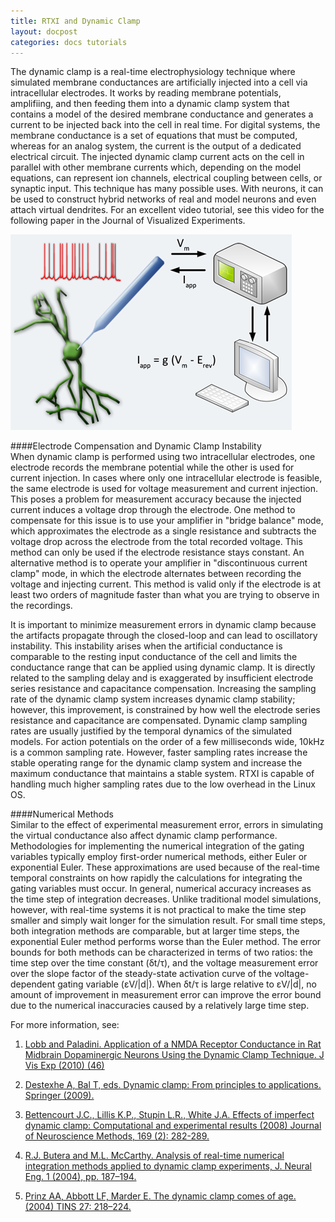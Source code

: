 ```yaml
---
title: RTXI and Dynamic Clamp
layout: docpost
categories: docs tutorials
---
```

The dynamic clamp is a real-time electrophysiology technique where simulated membrane conductances are artificially injected into a cell via intracellular electrodes. It works by reading membrane potentials, amplifiing, and then feeding them into a dynamic clamp system that contains a model of the desired membrane conductance and generates a current to be injected back into the cell in real time. For digital systems, the membrane conductance is a set of equations that must be computed, whereas for an analog system, the current is the output of a dedicated electrical circuit. The injected dynamic clamp current acts on the cell in parallel with other membrane currents which, depending on the model equations, can represent ion channels, electrical coupling between cells, or synaptic input. This technique has many possible uses. With neurons, it can be used to construct hybrid networks of real and model neurons and even attach virtual dendrites. For an excellent video tutorial, see this video for the following paper in the Journal of Visualized Experiments.  

![Dynamic Clamp Figure](/assets/img/dclamp.png)  

####Electrode Compensation and Dynamic Clamp Instability  
When dynamic clamp is performed using two intracellular electrodes, one electrode records the membrane potential while the other is used for current injection. In cases where only one intracellular electrode is feasible, the same electrode is used for voltage measurement and current injection. This poses a problem for measurement accuracy because the injected current induces a voltage drop through the electrode. One method to compensate for this issue is to use your amplifier in "bridge balance" mode, which approximates the electrode as a single resistance and subtracts the voltage drop across the electrode from the total recorded voltage. This method can only be used if the electrode resistance stays constant. An alternative method is to operate your amplifier in "discontinuous current clamp" mode, in which the electrode alternates between recording the voltage and injecting current. This method is valid only if the electrode is at least two orders of magnitude faster than what you are trying to observe in the recordings.  

It is important to minimize measurement errors in dynamic clamp because the artifacts propagate through the closed-loop and can lead to oscillatory instability. This instability arises when the artificial conductance is comparable to the resting input conductance of the cell and limits the conductance range that can be applied using dynamic clamp. It is directly related to the sampling delay and is exaggerated by insufficient electrode series resistance and capacitance compensation. Increasing the sampling rate of the dynamic clamp system increases dynamic clamp stability; however, this improvement, is constrained by how well the electrode series resistance and capacitance are compensated. Dynamic clamp sampling rates are usually justified by the temporal dynamics of the simulated models. For action potentials on the order of a few milliseconds wide, 10kHz is a common sampling rate. However, faster sampling rates increase the stable operating range for the dynamic clamp system and increase the maximum conductance that maintains a stable system. RTXI is capable of handling much higher sampling rates due to the low overhead in the Linux OS.  

####Numerical Methods  
Similar to the effect of experimental measurement error, errors in simulating the virtual conductance also affect dynamic clamp performance. Methodologies for implementing the numerical integration of the gating variables typically employ first-order numerical methods, either Euler or exponential Euler. These approximations are used because of the real-time temporal constraints on how rapidly the calculations for integrating the gating variables must occur. In general, numerical accuracy increases as the time step of integration decreases. Unlike traditional model simulations, however, with real-time systems it is not practical to make the time step smaller and simply wait longer for the simulation result. For small time steps, both integration methods are comparable, but at larger time steps, the exponential Euler method performs worse than the Euler method. The error bounds for both methods can be characterized in terms of two ratios: the time step over the time constant (δt/τ), and the voltage measurement error over the slope factor of the steady-state activation curve of the voltage-dependent gating variable (εV/|d|). When δt/τ is large relative to εV/|d|, no amount of improvement in measurement error can improve the error bound due to the numerical inaccuracies caused by a relatively large time step.  

For more information, see:   

1. [Lobb and Paladini. Application of a NMDA Receptor Conductance in Rat Midbrain Dopaminergic Neurons Using the Dynamic Clamp Technique. J Vis Exp (2010) (46)](http://dx.doi.org/10.3791/2275)   

2. [Destexhe A, Bal T, eds. Dynamic clamp: From principles to applications. Springer (2009).](http://www.springer.com/biomed/neuroscience/book/978-0-387-89278-8)  

3. [Bettencourt J.C., Lillis K.P., Stupin L.R., White J.A. Effects of imperfect dynamic clamp: Computational and experimental results (2008) Journal of Neuroscience Methods, 169 (2): 282-289.](http://dx.doi.org/10.1016/j.jneumeth.2007.10.009)  

4. [R.J. Butera and M.L. McCarthy. Analysis of real-time numerical integration methods applied to dynamic clamp experiments, J. Neural Eng. 1 (2004), pp. 187–194.](http://dx.doi.org/10.1088/1741-2560%2F1%2F4%2F001)  

5. [Prinz AA, Abbott LF, Marder E. The dynamic clamp comes of age. (2004) TINS 27: 218–224.](http://dx.doi.org/10.1016/j.tins.2004.02.004)  

